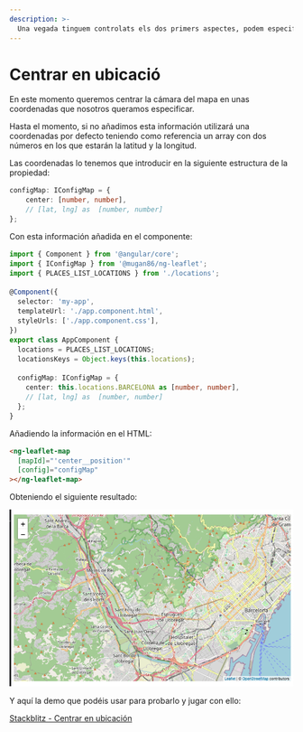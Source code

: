 ```yaml
---
description: >-
  Una vegada tinguem controlats els dos primers aspectes, podem especificar el punt en coordenades on volem ubicar-nos
---
```


# Centrar en ubicació

En este momento queremos centrar la cámara del mapa en unas coordenadas que nosotros queramos especificar.

Hasta el momento, si no añadimos esta información utilizará una coordenadas por defecto teniendo como referencia un array con dos números en los que estarán la latitud y la longitud.

Las coordenadas lo tenemos que introducir en la siguiente estructura de la propiedad:

```typescript
configMap: IConfigMap = {
    center: [number, number],
    // [lat, lng] as  [number, number]
};
```

Con esta información añadida en el componente:

```typescript
import { Component } from '@angular/core';
import { IConfigMap } from '@mugan86/ng-leaflet';
import { PLACES_LIST_LOCATIONS } from './locations';

@Component({
  selector: 'my-app',
  templateUrl: './app.component.html',
  styleUrls: ['./app.component.css'],
})
export class AppComponent {
  locations = PLACES_LIST_LOCATIONS;
  locationsKeys = Object.keys(this.locations);

  configMap: IConfigMap = {
    center: this.locations.BARCELONA as [number, number],
    // [lat, lng] as  [number, number]
  };
}
```

Añadiendo la información  en el HTML:

```html
<ng-leaflet-map
  [mapId]="'center__position'"
  [config]="configMap"
></ng-leaflet-map>
```

Obteniendo el siguiente resultado:

![Map in Center](https://raw.githubusercontent.com/mugan86/i18n-ng-leaflet-doc/master/.gitbook/assets/02-mapa-center.png)

Y aquí la demo que podéis usar para probarlo y jugar con ello:

[Stackblitz - Centrar en ubicación](https://stackblitz.com/edit/angular-leaflet-map-basic-set-center-position?embed=1&file=src/app/app.component.ts&theme=dark)

